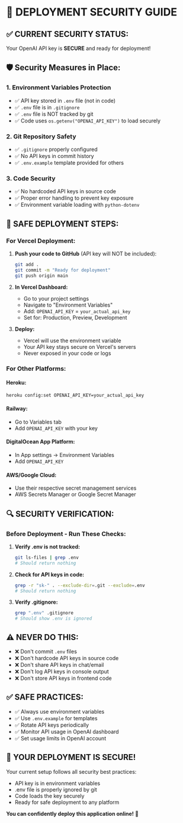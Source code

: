 # 🔐 DEPLOYMENT SECURITY GUIDE

## ✅ **CURRENT SECURITY STATUS:**
Your OpenAI API key is **SECURE** and ready for deployment!

## 🛡️ **Security Measures in Place:**

### 1. **Environment Variables Protection**
- ✅ API key stored in `.env` file (not in code)
- ✅ `.env` file is in `.gitignore` 
- ✅ `.env` file is NOT tracked by git
- ✅ Code uses `os.getenv("OPENAI_API_KEY")` to load securely

### 2. **Git Repository Safety**
- ✅ `.gitignore` properly configured
- ✅ No API keys in commit history
- ✅ `.env.example` template provided for others

### 3. **Code Security**
- ✅ No hardcoded API keys in source code
- ✅ Proper error handling to prevent key exposure
- ✅ Environment variable loading with `python-dotenv`

## 🚀 **SAFE DEPLOYMENT STEPS:**

### **For Vercel Deployment:**

1. **Push your code to GitHub** (API key will NOT be included):
   ```bash
   git add .
   git commit -m "Ready for deployment"
   git push origin main
   ```

2. **In Vercel Dashboard:**
   - Go to your project settings
   - Navigate to "Environment Variables"
   - Add: `OPENAI_API_KEY` = `your_actual_api_key`
   - Set for: Production, Preview, Development

3. **Deploy:**
   - Vercel will use the environment variable
   - Your API key stays secure on Vercel's servers
   - Never exposed in your code or logs

### **For Other Platforms:**

#### **Heroku:**
```bash
heroku config:set OPENAI_API_KEY=your_actual_api_key
```

#### **Railway:**
- Go to Variables tab
- Add `OPENAI_API_KEY` with your key

#### **DigitalOcean App Platform:**
- In App settings → Environment Variables
- Add `OPENAI_API_KEY`

#### **AWS/Google Cloud:**
- Use their respective secret management services
- AWS Secrets Manager or Google Secret Manager

## 🔍 **SECURITY VERIFICATION:**

### **Before Deployment - Run These Checks:**

1. **Verify .env is not tracked:**
   ```bash
   git ls-files | grep .env
   # Should return nothing
   ```

2. **Check for API keys in code:**
   ```bash
   grep -r "sk-" . --exclude-dir=.git --exclude=.env
   # Should return nothing
   ```

3. **Verify .gitignore:**
   ```bash
   grep ".env" .gitignore
   # Should show .env is ignored
   ```

## ⚠️ **NEVER DO THIS:**
- ❌ Don't commit `.env` files
- ❌ Don't hardcode API keys in source code
- ❌ Don't share API keys in chat/email
- ❌ Don't log API keys in console output
- ❌ Don't store API keys in frontend code

## ✅ **SAFE PRACTICES:**
- ✅ Always use environment variables
- ✅ Use `.env.example` for templates
- ✅ Rotate API keys periodically
- ✅ Monitor API usage in OpenAI dashboard
- ✅ Set usage limits in OpenAI account

## 🎯 **YOUR DEPLOYMENT IS SECURE!**

Your current setup follows all security best practices:
- API key is in environment variables
- .env file is properly ignored by git
- Code loads the key securely
- Ready for safe deployment to any platform

**You can confidently deploy this application online!** 🚀